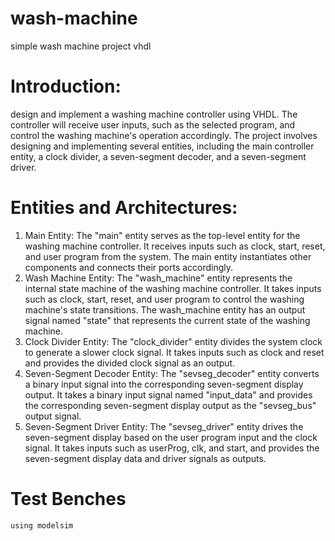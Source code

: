 # wash-machine
simple wash machine project vhdl 
# Introduction:
  design and implement a washing machine controller using VHDL. The controller will receive user 
  inputs, such as the selected program, and control the washing machine's operation accordingly. 
  The project involves designing and implementing several entities, including the main controller 
  entity, a clock divider, a seven-segment decoder, and a seven-segment driver.

# Entities and Architectures:
  1. Main Entity:
      The "main" entity serves as the top-level entity for the washing machine controller. It 
      receives inputs such as clock, start, reset, and user program from the system. The main 
      entity instantiates other components and connects their ports accordingly.
  2. Wash Machine Entity:
      The "wash_machine" entity represents the internal state machine of the washing machine 
      controller. It takes inputs such as clock, start, reset, and user program to control the 
      washing machine's state transitions. The wash_machine entity has an output signal named 
      "state" that represents the current state of the washing machine.
  3. Clock Divider Entity:
      The "clock_divider" entity divides the system clock to generate a slower clock signal. It 
      takes inputs such as clock and reset and provides the divided clock signal as an output.
  4. Seven-Segment Decoder Entity:
        The "sevseg_decoder" entity converts a binary input signal into the corresponding seven-segment
        display output. It takes a binary input signal named "input_data" and provides 
        the corresponding seven-segment display output as the "sevseg_bus" output signal.
  6. Seven-Segment Driver Entity:
      The "sevseg_driver" entity drives the seven-segment display based on the user program 
      input and the clock signal. It takes inputs such as userProg, clk, and start, and provides 
      the seven-segment display data and driver signals as outputs.
# Test Benches
    using modelsim 
